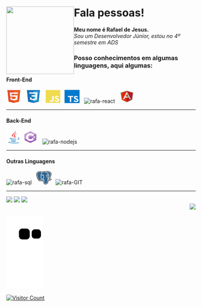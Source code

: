 # Fala pessoas! <a href="https://linkedin.com/in/rafaeldeje"><img src="https://instagram.ffor14-1.fna.fbcdn.net/v/t51.2885-15/284882922_972655826744862_652353116817574721_n.jpg?stp=dst-jpg_e35&_nc_ht=instagram.ffor14-1.fna.fbcdn.net&_nc_cat=106&_nc_ohc=EzyNvWuVassAX_fEwWB&edm=ABmJApABAAAA&ccb=7-5&ig_cache_key=Mjg1MDQzOTU2MTk3NDcxNjc3Ng%3D%3D.2-ccb7-5&oh=00_AfDnhSWeSW6HoSWo3UuE8T-OhTW-meuz5zimbxkvPv2lHw&oe=643C662F&_nc_sid=6136e7" align="left" width="180" height="180"></a>
**Meu nome é Rafael de Jesus.**<br>
*Sou um Desenvolvedor Júnior, estou no 4º semestre em ADS*</br>

### Posso conhecimentos em algumas linguagens, aqui algumas:
    
 #### Front-End
<p>
  <img alt="rafa-HTML" height="35" width="40" src="https://raw.githubusercontent.com/devicons/devicon/master/icons/html5/html5-original.svg"> &nbsp;
  <img alt="rafa-CSS" height="35" width="40" src="https://raw.githubusercontent.com/devicons/devicon/master/icons/css3/css3-original.svg"> &nbsp;
  <img alt="rafa-Js" height="35" width="40" src="https://raw.githubusercontent.com/devicons/devicon/master/icons/javascript/javascript-plain.svg"> &nbsp;
  <img alt="rafa-type" height="35" width="40" src="https://raw.githubusercontent.com/github/explore/80688e429a7d4ef2fca1e82350fe8e3517d3494d/topics/typescript/typescript.png"/> &nbsp;
  <img alt="rafa-react" height="35" width="40" src="https://img.icons8.com/color/344/react-native.png"/>  &nbsp;
  <img alt="rafa-angular" height="35" width="40" src="https://github.com/WRCrys/devca-portfolio-ts/blob/main/src/assets/angular-logo.svg"/> &nbsp;
</p><hr>

#### Back-End
<p>
  <img alt="rafa-java" height="35" width="40" src="https://raw.githubusercontent.com/devicons/devicon/master/icons/java/java-original.svg">
  <img alt="rafa-csharp" height="35" width="40" src="https://github.com/WRCrys/devca-portfolio-ts/blob/main/src/components/ItemProject/assets/csharp-logo.svg"/> &nbsp;
  <img alt="rafa-nodejs" height="35" width="40"  src="https://upload.wikimedia.org/wikipedia/commons/thumb/d/d9/Node.js_logo.svg/1280px-Node.js_logo.svg.png" /> &nbsp;
</p><hr>

 #### Outras Linguagens
<p>
  <img alt="rafa-sql" height="35" width="40" src="https://www.mysql.com/common/logos/logo-mysql-170x115.png"/> &nbsp;
  <img alt="rafa-postgre" height="35" width="40" src="https://raw.githubusercontent.com/github/explore/80688e429a7d4ef2fca1e82350fe8e3517d3494d/topics/postgresql/postgresql.png"/> &nbsp;
  <img alt="rafa-GIT" height="35" width="40" src="https://cdn.jsdelivr.net/gh/devicons/devicon/icons/git/git-original.svg">
<p/><hr>

<div class="links" align="left">
    <a href="wa.me/5585982350899e&text=Opa%20rafa!%20Tá%20podendo%20falar%20agora?%20/"><img src="https://img.shields.io/badge/WhatsApp-25D366?style=for-the-badge&logo=whatsapp&logoColor=white"></a>
    <a href="mailto:dejerafa@gmail.com"><img src="https://img.shields.io/badge/Gmail-D14836?style=for-the-badge&logo=gmail&logoColor=white"></a>
    <a href="https://www.linkedin.com/in/rafaeldeje/"><img src="https://img.shields.io/badge/LinkedIn-0077B5?style=for-the-badge&logo=linkedin&logoColor=white"></a>
</div>
          
<div class="Contador de coisinhas" align="right">
 <a href="https://www.github.com/rafaeldeje/"><img height="190em" withd="190em" src="https://github-readme-stats.vercel.app/api/top-langs/?username=rafaeldeje&layout=compact&langs_count=7&theme=synthwave"/>
</div>
      
 </p>  
  
  ![Snake animation](https://github.com/rafaeldeje/rafaeldeje/blob/output/github-contribution-grid-snake.svg)

  ![Visitor Count](https://profile-counter.glitch.me/rafaeldeje/count.svg)
</div>
